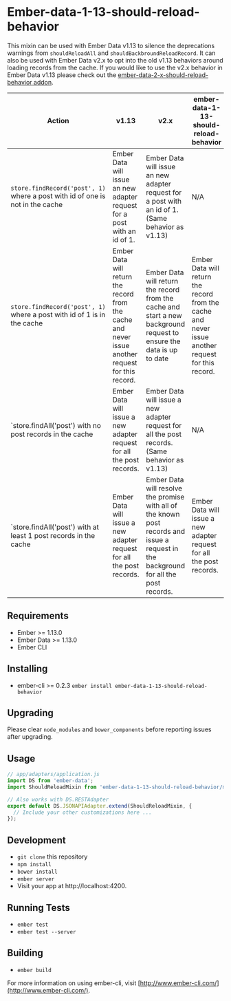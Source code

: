 # Ember-data-1-13-should-reload-behavior

This mixin can be used with Ember Data v1.13 to silence the deprecations warnings from `shouldReloadAll` and `shouldBackbroundReloadRecord`. It can also be used with Ember Data v2.x to opt into the old v1.13 behaviors around loading records from the cache. If you would like to use the v2.x behavior in Ember Data v1.13 please check out the [ember-data-2-x-should-reload-behavior addon](https://github.com/bmac/ember-data-2-x-should-reload-behavior/).

| Action | v1.13 | v2.x | ember-data-1-13-should-reload-behavior |
| ------ | ----- | ---- | -------------------------------------- |
| `store.findRecord('post', 1)` where a post with id of one is not in the cache | Ember Data will issue an new adapter request for a post with an id of 1. | Ember Data will issue an new adapter request for a post with an id of 1. (Same behavior as v1.13) | N/A |
| `store.findRecord('post', 1)` where a post with id of 1 is in the cache | Ember Data will return the record from the cache and never issue another request for this record. | Ember Data will return the record from the cache and start a new background request to ensure the data is up to date | Ember Data will return the record from the cache and never issue another request for this record. |
| `store.findAll('post') with no post records in the cache | Ember Data will issue a new adapter request for all the post records. | Ember Data will issue a new adapter request for all the post records. (Same behavior as v1.13) | N/A |
| `store.findAll('post') with at least 1 post records in the cache | Ember Data will issue a new adapter request for all the post records. | Ember Data will resolve the promise with all of the known post records and issue a request in the background for all the post records. | Ember Data will issue a new adapter request for all the post records. |



## Requirements
* Ember >= 1.13.0
* Ember Data >= 1.13.0
* Ember CLI

## Installing

* ember-cli >= 0.2.3 `ember install ember-data-1-13-should-reload-behavior`

## Upgrading

Please clear `node_modules` and `bower_components` before reporting issues after upgrading.

## Usage

```js
// app/adapters/application.js
import DS from 'ember-data';
import ShouldReloadMixin from 'ember-data-1-13-should-reload-behavior/mixins/should-reload';

// Also works with DS.RESTAdapter
export default DS.JSONAPIAdapter.extend(ShouldReloadMixin, {
  // Include your other customizations here ...
});
```

## Development

* `git clone` this repository
* `npm install`
* `bower install`
* `ember server`
* Visit your app at http://localhost:4200.

## Running Tests

* `ember test`
* `ember test --server`

## Building

* `ember build`

For more information on using ember-cli, visit [http://www.ember-cli.com/](http://www.ember-cli.com/).
